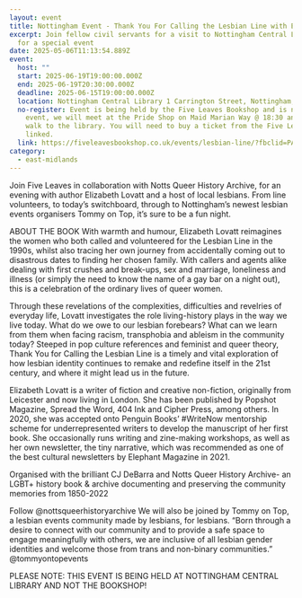 ```yaml
---
layout: event
title: Nottingham Event - Thank You For Calling the Lesbian Line with Elizabeth Lovatt
excerpt: Join fellow civil servants for a visit to Nottingham Central Library
  for a special event
date: 2025-05-06T11:13:54.889Z
event:
  host: ""
  start: 2025-06-19T19:00:00.000Z
  end: 2025-06-19T20:30:00.000Z
  deadline: 2025-06-15T19:00:00.000Z
  location: Nottingham Central Library 1 Carrington Street, Nottingham, NG1 7FH
  no-register: Event is being held by the Five Leaves Bookshop and is not a CS
    event, we will meet at the Pride Shop on Maid Marian Way @ 18:30 and then
    walk to the library. You will need to buy a ticket from the Five Leaves site
    linked.
  link: https://fiveleavesbookshop.co.uk/events/lesbian-line/?fbclid=PAZXh0bgNhZW0CMTEAAac44C6ldgdqaA7Vvrfjci1OBWYHGdyqrhWO8QjmdQlxS0YgFX9JX39zDl014A_aem_7bSLBn6SwiThzgORpSr8Sw
category:
  - east-midlands
---
```

Join Five Leaves in collaboration with Notts Queer History Archive, for an evening with author Elizabeth Lovatt and a host of local lesbians. From line volunteers, to today’s switchboard, through to Nottingham’s newest lesbian events organisers Tommy on Top, it’s sure to be a fun night.


ABOUT THE BOOK
With warmth and humour, Elizabeth Lovatt reimagines the women who both called and volunteered for the Lesbian Line in the 1990s, whilst also tracing her own journey from accidentally coming out to disastrous dates to finding her chosen family. With callers and agents alike dealing with first crushes and break-ups, sex and marriage, loneliness and illness (or simply the need to know the name of a gay bar on a night out), this is a celebration of the ordinary lives of queer women.


Through these revelations of the complexities, difficulties and revelries of everyday life, Lovatt investigates the role living-history plays in the way we live today. What do we owe to our lesbian forebears? What can we learn from them when facing racism, transphobia and ableism in the community today? Steeped in pop culture references and feminist and queer theory, Thank You for Calling the Lesbian Line is a timely and vital exploration of how lesbian identity continues to remake and redefine itself in the 21st century, and where it might lead us in the future.

Elizabeth Lovatt is a writer of fiction and creative non-fiction, originally from Leicester and now living in London. She has been published by Popshot Magazine, Spread the Word, 404 Ink and Cipher Press, among others. In 2020, she was accepted onto Penguin Books’ #WriteNow mentorship scheme for underrepresented writers to develop the manuscript of her first book. She occasionally runs writing and zine-making workshops, as well as her own newsletter, the tiny narrative, which was recommended as one of the best cultural newsletters by Elephant Magazine in 2021.


Organised with the brilliant CJ DeBarra and Notts Queer History Archive- an LGBT+ history book & archive documenting and preserving the community memories from 1850-2022


Follow @nottsqueerhistoryarchive
We will also be joined by Tommy on Top, a lesbian events community made by lesbians, for lesbians.
“Born through a desire to connect with our community and to provide a safe space to engage meaningfully with others, we are inclusive of all lesbian gender identities and welcome those from trans and non-binary communities.”
@tommyontopevents


PLEASE NOTE: THIS EVENT IS BEING HELD AT NOTTINGHAM CENTRAL LIBRARY AND NOT THE BOOKSHOP!